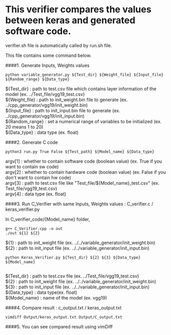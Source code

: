 # This verifier compares the values between keras and generated software code.

verifier.sh file is automatically called by run.sh file. 

This file contains some command below. 

####1. Generate Inputs, Weights values  
```
python variable_generator.py ${Test_dir} ${Weight_file} ${Input_file} ${Random_range} ${Data_type}
``` 

${Test_dir} : path to test.csv file which contains layer information of the model (ex. ../Test_file/vgg19_test.csv)  
${Weight_file} : path to init_weight.bin file to generate (ex. ../cpp_generator/vgg19/init_weight.bin)  
${Input_file} : path to init_input.bin file to generate (ex. ../cpp_generator/vgg19/init_input.bin)  
${Random_range} : set a numerical range of variables to be initialized (ex. 20 means 1 to 20)  
${Data_type} : data type (ex. float)  


####2. Generate C code

```
python3 run.py True False ${Test_path} ${Model_name} ${Data_type}
```

argv[1] : whether to contain software code (boolean value) (ex. True if you want to contain sw code)  
argv[2] : whether to contain hardware code (boolean value) (ex. False if you don't want to contain hw code)  
argv[3] : path to test.csv file like "Test_file/${Model_name}_test.csv" (ex. Test_file/vgg19_test.csv)  
argv[4] : data type (ex. float)   


####3. Run C_Verifier with same Inputs, Weights values : C_verifier.c / keras_verifier.py   

In C_verifier_code/{Model_name} folder, 
```
g++ C_Verifier.cpp -o out  
./out ${1} ${2}
```  
${1} : path to init_weight file (ex. ../../variable_generator/init_weight.bin)  
${2} : path to init_input file (ex. ../../variable_generator/init_input.bin)  


```
python Keras_Verifier.py ${Test_dir} ${2} ${3} ${Data_type} ${Model_name}
  
```   
${Test_dir} : path to test.csv file (ex. ../Test_file/vgg19_test.csv)  
${2} : path to init_weight file (ex. ../../variable_generator/init_weight.bin)  
${3} : path to init_input file (ex. ../../variable_generator/init_input.bin)  
${Data_type} : data type(ex. float)  
${Model_name} : name of the model (ex. vgg19)  


####4. Compare result : c_output.txt / keras_output.txt  

```
vimdiff Output/keras_output.txt Output/C_output.txt
```
  
####5. You can see compared result using vimDiff   

